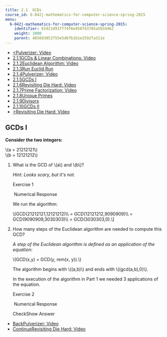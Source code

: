 ```yaml
---
title: 2.1  GCDs
course_id: 6-042j-mathematics-for-computer-science-spring-2015
menu:
  6-042j-mathematics-for-computer-science-spring-2015:
    identifier: 81921d91f774f6e950743785a5034462
    weight: 1000
    parent: 405693053755e5d6fb1b1e2592fa311e
---
```

*   [<Pulverizer: Video](/courses/electrical-engineering-and-computer-science/6-042j-mathematics-for-computer-science-spring-2015/structures/tp5-1/pulverizer-video)
*   [2.1.1GCDs & Linear Combinations: Video](/courses/electrical-engineering-and-computer-science/6-042j-mathematics-for-computer-science-spring-2015/structures/tp5-1)
*   [2.1.2Euclidean Algorithm: Video](/courses/electrical-engineering-and-computer-science/6-042j-mathematics-for-computer-science-spring-2015/structures/tp5-1/euclidean-algorithm-video)
*   [2.1.3Run Euclid Run](/courses/electrical-engineering-and-computer-science/6-042j-mathematics-for-computer-science-spring-2015/structures/tp5-1/vertical-b30047e37cc7)
*   [2.1.4Pulverizer: Video](/courses/electrical-engineering-and-computer-science/6-042j-mathematics-for-computer-science-spring-2015/structures/tp5-1/pulverizer-video)
*   [2.1.5GCDs I](/courses/electrical-engineering-and-computer-science/6-042j-mathematics-for-computer-science-spring-2015/structures/tp5-1/vertical-d1904394a7b7)
*   [2.1.6Revisiting Die Hard: Video](/courses/electrical-engineering-and-computer-science/6-042j-mathematics-for-computer-science-spring-2015/structures/tp5-1/revisiting-die-hard-video)
*   [2.1.7Prime Factorization: Video](/courses/electrical-engineering-and-computer-science/6-042j-mathematics-for-computer-science-spring-2015/structures/tp5-1/prime-factorization-video)
*   [2.1.8Unique Primes](/courses/electrical-engineering-and-computer-science/6-042j-mathematics-for-computer-science-spring-2015/structures/tp5-1/vertical-abe126e3ad2c)
*   [2.1.9Divisors](/courses/electrical-engineering-and-computer-science/6-042j-mathematics-for-computer-science-spring-2015/structures/tp5-1/vertical-70eb5a2913c0)
*   [2.1.10GCDs II](/courses/electrical-engineering-and-computer-science/6-042j-mathematics-for-computer-science-spring-2015/structures/tp5-1/vertical-912ad2b397a4)
*   [\>Revisiting Die Hard: Video](/courses/electrical-engineering-and-computer-science/6-042j-mathematics-for-computer-science-spring-2015/structures/tp5-1/revisiting-die-hard-video)

GCDs I
------

  
**Consider the two integers:**

\\(a = 21212121\\)  
\\(b = 12121212\\)

1.  What is the GCD of \\(a\\) and \\(b\\)?
    
    _Hint: Looks scary, but it's not._
    
    Exercise 1
    
    &nbsp;Numerical Response&nbsp;
    
    We run the algorithm:
    
    \\\[GCD(21212121,12121212)\\\\ = GCD(12121212,9090909)\\\\ = GCD(9090909,3030303)\\\\ = GCD(3030303,0).\\\]
    
2.  How many steps of the Euclidean algorithm are needed to compute this GCD?
    
    _A step of the Euclidean algorithm is defined as an application of the equation:_
    
    \\(GCD(x,y) = GCD(y, rem(x, y)).\\)
    
    The algorithm begins with \\((a,b)\\) and ends with \\((gcd(a,b),0)\\).
    
    In the execution of the algorithm in Part 1 we needed 3 applications of the equation.
    
    Exercise 2
    
    &nbsp;Numerical Response&nbsp;
    
    CheckShow Answer
    

*   [BackPulverizer: Video](/courses/electrical-engineering-and-computer-science/6-042j-mathematics-for-computer-science-spring-2015/structures/tp5-1/pulverizer-video)
*   [ContinueRevisiting Die Hard: Video](/courses/electrical-engineering-and-computer-science/6-042j-mathematics-for-computer-science-spring-2015/structures/tp5-1/revisiting-die-hard-video)